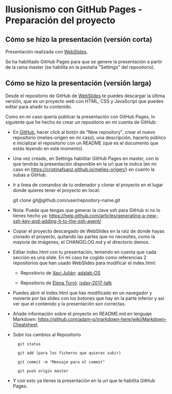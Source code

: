 # Ilusionismo con GitHub Pages - Preparación del proyecto

## Cómo se hizo la presentación (versión corta)

Presentación realizada con <a href="https://github.com/webslides/WebSlides"> WebSlides</a>.

Se ha habilitado GitHub Pages para que se genere la presentación a partir de la rama master (se habilita en la pestaña "Settings" del repositorio).

## Cómo se hizo la presentación (versión larga)

Desde el repositorio de GitHub de <a href="https://github.com/webslides/WebSlides"> WebSlides</a> te puedes descargar la última versión, que es un proyecto web con HTML, CSS y JavaScript que puedes editar para añadir tu contenido.

Como en mi caso quería publicar la presentación con GitHub Pages, lo siguiente que he hecho es crear un repositorio en mi cuenta de GitHub:

- En <a href="https://github.com/"> GitHub</a>, hacer click al botón de “New repository", crear el nuevo repositorio (melies-origen en mi caso), una descripción, hacerlo público e inicializar el repositorio con un README (que es el documento que estás leyendo en este momento).

- Una vez creado, en Settings habilitar GitHub Pages en master, con lo que tendrás la presentación disponible en la url que te indica (en mi caso en https://cristinafsanz.github.io/melies-origen/) en cuanto la subas a GitHub.

- Ir a línea de comandos de tu ordenador y clonar el proyecto en el lugar donde quieres tener el proyecto en local:

    git clone git\@github.com/user/repository-name.git

- Nota: Puede que tengas que generar la clave ssh para GitHub si no lo tienes hecho ya: https://help.github.com/articles/generating-a-new-ssh-key-and-adding-it-to-the-ssh-agent/

- Copiar el proyecto descargado de WebSlides en la raíz de donde hayas clonado el proyecto, quitando las partes que no necesites, como la mayoría de imágenes, el CHANGELOG.md y el directorio demos.

- Editar index.html con tu presentación, teniendo en cuenta que cada sección es una slide. En mi caso he cogido como referencias 2 repositorios que han usado WebSlides para modificar el index.html:

    - Repositorio de <a href="https://twitter.com/xaviju">Xavi Julián</a>: <a href="https://github.com/Xaviju/adalab-OS">adalab-OS</a>

    - Repositorio de <a href="https://twitter.com/eletorro">Elena Torró</a>: <a href="https://github.com/elenatorro/jsday-2017-talk">jsday-2017-talk</a>

- Puedes abrir el index.html que has modificado en un navegador y moverte por las slides con los botones que hay en la parte inferior y así ver que el contenido y la presentación son correctas.

- Añade información sobre el proyecto en README.md en lenguaje Markdown: https://github.com/adam-p/markdown-here/wiki/Markdown-Cheatsheet.

- Subir los cambios al Repositorio

        git status

        git add (para los ficheros que quieras subir)

        git commit -m "Mensaje para el commit"

        git push origin master

- Y con esto ya tienes la presentación en la url que te habilita GitHub Pages.


